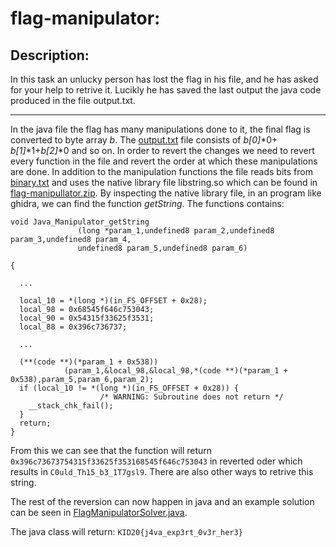 # flag-manipulator:
## Description:
In this task an unlucky person has lost the flag in his file, and he has asked for your help to retrive it. Lucikly he has saved the last output the java code produced in the file output.txt. 

---
In the java file the flag has many manipulations done to it, the final flag is converted to byte array *b*. The [output.txt](output.txt) file consists of *b[0]*\*0+ *b[1]*\*1+*b[2]*\*0 and so on. In order to revert the changes we need to revert every function in the file and revert the order at which these manipulations are done. 
In addition to the manipulation functions the file reads bits from [binary.txt](bits.txt) and uses the native library file libstring.so which can be found in [flag-manipullator.zip](../files/flag-manipullator.zip). By inspecting the native library file, in an program like ghidra, we can find the function *getString*. The functions contains:
```
void Java_Manipulator_getString
               (long *param_1,undefined8 param_2,undefined8 param_3,undefined8 param_4,
               undefined8 param_5,undefined8 param_6)

{

  ...
  
  local_10 = *(long *)(in_FS_OFFSET + 0x28);
  local_98 = 0x68545f646c753043;
  local_90 = 0x54315f33625f3531;
  local_88 = 0x396c736737;
  
  ...

  (**(code **)(*param_1 + 0x538))
            (param_1,&local_98,&local_98,*(code **)(*param_1 + 0x538),param_5,param_6,param_2);
  if (local_10 != *(long *)(in_FS_OFFSET + 0x28)) {
                    /* WARNING: Subroutine does not return */
    __stack_chk_fail();
  }
  return;
}
```
From this we can see that the function will return ``0x396c73673754315f33625f353168545f646c753043`` in reverted oder which results in ``C0uld_Th15_b3_1T7gsl9``. There are also other ways to retrive this string. 

 
The rest of the reversion can now happen in java and an example solution can be seen in [FlagManipulatorSolver.java](FlagManipulatorSolver.java).

The java class will return: ``KID20{j4va_exp3rt_0v3r_her3}``
